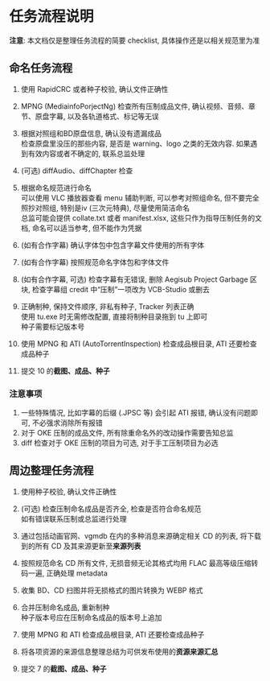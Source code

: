 # 任务流程说明

**注意**: 本文档仅是整理任务流程的简要 checklist, 具体操作还是以相关规范里为准

## 命名任务流程

1. 使用 RapidCRC 或者种子校验, 确认文件正确性
2. MPNG (MediainfoPorjectNg) 检查所有压制成品文件, 确认视频、音频、章节、原盘字幕, 以及各轨道格式、标记等无误
3. 根据对照组和BD原盘信息, 确认没有遗漏成品  
    检查原盘里没压的那些内容, 是否是 warning、logo 之类的无效内容. 如果遇到有效内容或者不确定的, 联系总监处理

4. (可选) diffAudio、diffChapter 检查
5. 根据命名规范进行命名  
    可以使用 VLC 播放器查看 menu 辅助判断, 可以参考对照组命名, 但不要完全照抄对照组, 特别是iv (三次元特典), 尽量使用简洁命名  
    总监可能会提供 collate.txt 或者 manifest.xlsx, 这些只作为指导压制任务的文档, 命名可以适当参考, 但不能作为凭据

6. (如有合作字幕) 确认字体包中包含字幕文件使用的所有字体
7. (如有合作字幕) 按照规范命名字体包和字体文件
8. (如有合作字幕, 可选) 检查字幕有无错误, 删除 Aegisub Project Garbage 区块, 检查字幕组 credit 中“压制”一项改为 VCB-Studio 或删去

9. 正确制种, 保持文件顺序, 非私有种子, Tracker 列表正确  
    使用 tu.exe 时无需修改配置, 直接将制种目录拖到 tu 上即可  
    种子需要标记版本号

10. 使用 MPNG 和 ATI (AutoTorrentInspection) 检查成品根目录, ATI 还要检查成品种子
11. 提交 10 的**截图、成品、种子**

### 注意事项

1. 一些特殊情况, 比如字幕的后缀 (.JPSC 等) 会引起 ATI 报错, 确认没有问题即可, 不必强求消除所有报错
2. 对于 OKE 压制的成品文件, 所有除重命名外的改动操作需要告知总监
3. diff 检查对于 OKE 压制的项目为可选, 对于手工压制项目为必选

## 周边整理任务流程

1. 使用种子校验, 确认文件正确性
2. (可选) 检查压制命名成品是否齐全, 检查是否符合命名规范  
    如有错误联系压制或总监进行处理

3. 通过包括动画官网、vgmdb 在内的多种消息来源确定相关 CD 的列表, 将下载到的所有 CD 及其来源更新至**来源列表**
4. 按照规范命名 CD 所有文件, 无损音频无论其格式均用 FLAC 最高等级压缩转码一遍, 正确处理 metadata
5. 收集 BD、CD 扫图并将无损格式的图片转换为 WEBP 格式

6. 合并压制命名成品, 重新制种  
    种子版本号应在压制命名成品的版本号上追加
7. 使用 MPNG 和 ATI 检查成品根目录, ATI 还要检查成品种子
8. 将各项资源的来源信息整理总结为可供发布使用的**资源来源汇总**
9. 提交 7 的**截图、成品、种子**
